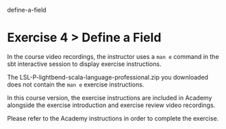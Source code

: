 define-a-field

# Exercise 4 > Define a Field

In the course video recordings, the instructor uses a `man e` command in the sbt interactive session to display exercise instructions. 

The LSL-P-lightbend-scala-language-professional.zip you downloaded does not contain the `man e` exercise instructions. 

In this course version, the exercise instructions are included in Academy alongside the exercise introduction and exercise review video recordings.

Please refer to the Academy instructions in order to complete the exercise.